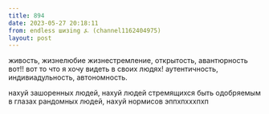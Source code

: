 ```yaml
---
title: 894
date: 2023-05-27 20:18:11
from: endless шизing ⍼ (channel1162404975)
layout: post
---
```


живость, жизнелюбие жизнестремление, открытость, авантюрность вот!! вот то что я хочу видеть в своих людях! аутентичность, индивиадульность, автономность. 

нахуй зашоренных людей, нахуй людей стремящихся быть одобряемым в глазах рандомных людей, нахуй нормисов эппхпхххпхп
